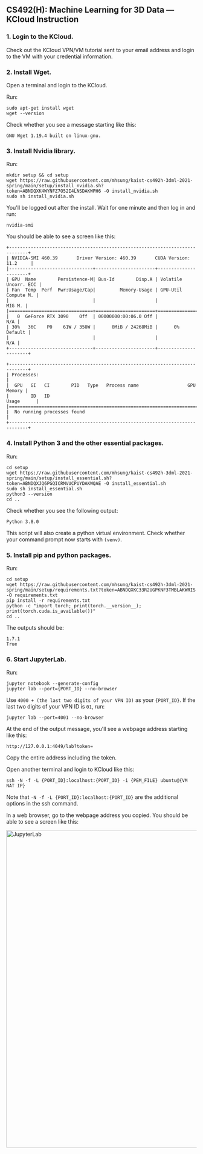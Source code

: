 ## CS492(H): Machine Learning for 3D Data — KCloud Instruction

### 1. Login to the KCloud.

Check out the KCloud VPN/VM tutorial sent to your email address and login to the VM with your credential information.


### 2. Install Wget.

Open a terminal and login to the KCloud.

Run:
```
sudo apt-get install wget
wget --version
```

Check whether you see a message starting like this:
```
GNU Wget 1.19.4 built on linux-gnu.
```

### 3. Install Nvidia library.

Run:
```
mkdir setup && cd setup
wget https://raw.githubusercontent.com/mhsung/kaist-cs492h-3dml-2021-spring/main/setup/install_nvidia.sh?token=ABNDQXK4WYNFZ7O52I4LNSDAKWPH6 -O install_nvidia.sh
sudo sh install_nvidia.sh
```

You'll be logged out after the install. Wait for one minute and then log in and run:
```
nvidia-smi
```

You should be able to see a screen like this:
```
+-----------------------------------------------------------------------------+
| NVIDIA-SMI 460.39       Driver Version: 460.39       CUDA Version: 11.2     |
|-------------------------------+----------------------+----------------------+
| GPU  Name        Persistence-M| Bus-Id        Disp.A | Volatile Uncorr. ECC |
| Fan  Temp  Perf  Pwr:Usage/Cap|         Memory-Usage | GPU-Util  Compute M. |
|                               |                      |               MIG M. |
|===============================+======================+======================|
|   0  GeForce RTX 3090    Off  | 00000000:00:06.0 Off |                  N/A |
| 30%   36C    P0    61W / 350W |      0MiB / 24268MiB |      0%      Default |
|                               |                      |                  N/A |
+-------------------------------+----------------------+----------------------+
                                                                               
+-----------------------------------------------------------------------------+
| Processes:                                                                  |
|  GPU   GI   CI        PID   Type   Process name                  GPU Memory |
|        ID   ID                                                   Usage      |
|=============================================================================|
|  No running processes found                                                 |
+-----------------------------------------------------------------------------+
```

### 4. Install Python 3 and the other essential packages.

Run:
```
cd setup
wget https://raw.githubusercontent.com/mhsung/kaist-cs492h-3dml-2021-spring/main/setup/install_essential.sh?token=ABNDQXJQ6PGQICRMVUCPUYDAKWQAE -O install_essential.sh
sudo sh install_essential.sh
python3 --version
cd ..
```
Check whether you see the following output:
```
Python 3.8.0
```

This script will also create a python virtual environment.
Check whether your command prompt now starts with `(venv)`.


### 5. Install pip and python packages.
Run:
```
cd setup
wget https://raw.githubusercontent.com/mhsung/kaist-cs492h-3dml-2021-spring/main/setup/requirements.txt?token=ABNDQXKC33R2UGPKNF3TMBLAKWRIS -O requirements.txt
pip install -r requirements.txt
python -c "import torch; print(torch.__version__); print(torch.cuda.is_available())"
cd ..
```

The outputs should be:
```
1.7.1
True
```

### 6. Start JupyterLab.

Run:
```
jupyter notebook --generate-config
jupyter lab --port={PORT_ID} --no-browser
```

Use `4000 + (the last two digits of your VPN ID)` as your `{PORT_ID}`.
If the last two digits of your VPN ID is `01`, run:
```
jupyter lab --port=4001 --no-browser
```

At the end of the output message, you'll see a webpage address starting like this:
```
http://127.0.0.1:4049/lab?token=
```
Copy the entire address including the token.

Open another terminal and login to KCloud like this:
```
ssh -N -f -L {PORT_ID}:localhost:{PORT_ID} -i {PEM_FILE} ubuntu@{VM NAT IP}
```

Note that `-N -f -L {PORT_ID}:localhost:{PORT_ID}` are the additional options in the ssh command.

In a web browser, go to the webpage address you copied.
You should be able to see a screen like this:

<img width="838" alt="JupyterLab" src="https://user-images.githubusercontent.com/5912669/111024353-ac092600-8421-11eb-9aa9-3a94f0efe896.png">

